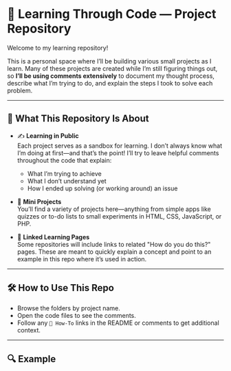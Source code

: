# 🧠 Learning Through Code — Project Repository

Welcome to my learning repository!

This is a personal space where I’ll be building various small projects as I learn. Many of these projects are created while I’m still figuring things out, so **I’ll be using comments extensively** to document my thought process, describe what I’m trying to do, and explain the steps I took to solve each problem.

---

## 📘 What This Repository Is About

- ✍️ **Learning in Public**  
  Each project serves as a sandbox for learning. I don’t always know what I’m doing at first—and that’s the point! I’ll try to leave helpful comments throughout the code that explain:
  - What I’m trying to achieve
  - What I don’t understand yet
  - How I ended up solving (or working around) an issue

- 🧩 **Mini Projects**  
  You’ll find a variety of projects here—anything from simple apps like quizzes or to-do lists to small experiments in HTML, CSS, JavaScript, or PHP.

- 🔗 **Linked Learning Pages**  
  Some repositories will include links to related "How do you do this?" pages. These are meant to quickly explain a concept and point to an example in this repo where it’s used in action.

---

## 🛠️ How to Use This Repo

- Browse the folders by project name.
- Open the code files to see the comments.
- Follow any `🔗 How-To` links in the README or comments to get additional context.

---

## 🔍 Example



